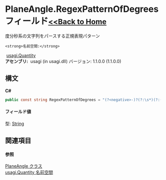 # PlaneAngle.RegexPatternOfDegrees フィールド<small>[<<Back to Home](https://github.com/usagi/usagi.cs/blob/master/Help/Home.md)</small> 

度分秒系の文字列をパースする正規表現パターン


    <strong>名前空間:</strong>
&nbsp;<a href="N_usagi_Quantity.md">usagi.Quantity</a><br /><strong>アセンブリ:</strong>
&nbsp;usagi (in usagi.dll) バージョン: 1.1.0.0 (1.1.0.0)

## 構文

**C#**<br />
``` C#
public const string RegexPatternOfDegrees = "(?<negative>-)?(?:\s*)(?:(?<degrees>[\d.]+)(?:\s*)(?:°|度|deg))?(?:\s*)(?:(?<minutes>[\d.]+)(?:\s*)(?:′|分))?(?:\s*)(?:(?<seconds>[\d.]+)(?:\s*)(?:′′|″|秒))?"
```


#### フィールド値
型: <a href="http://msdn2.microsoft.com/ja-jp/library/s1wwdcbf" target="_blank">String</a>

## 関連項目


#### 参照
<a href="T_usagi_Quantity_PlaneAngle.md">PlaneAngle クラス</a><br /><a href="N_usagi_Quantity.md">usagi.Quantity 名前空間</a><br />